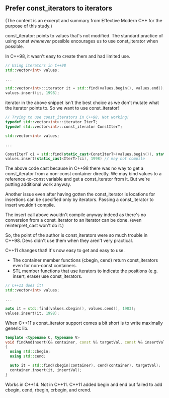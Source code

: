 Prefer const_iterators to iterators
---
(The content is an excerpt and summary from Effective Modern C++ for the purpose of this study.)

const_iterator: points to values that's not modified. The standard practice of using const *whenever* possible encourages us to use const_iterator when possible.

In C++98, it wasn't easy to create them and had limited use.

```c++
// Using iterators in C++98
std::vector<int> values;

...

std::vector<int>::iterator it = std::find(values.begin(), values.end(), 1983);
values.insert(it, 1998);

```

iterator in the above snippet isn't the best choice as we don't mutate what the iterator points to. So we want to use const_iterator!

```c++
// Trying to use const_iterators in C++98. Not working!
typedef std::vector<int>::iterator IterT;
typedef std::vector<int>::const_iterator ConstIterT;

std::vector<int> values;

...

ConstIterT ci = std::find(static_cast<ConstIterT>(values.begin()), static_cast<ConstIterT>(values.end()), 1983);
values.insert(static_cast<IterT>(ci), 1998) // may not compile
```

The above code cast because in C++98 there was no way to get a const_iterator from a non-const container directly. We may bind values to a reference-to-const variable and get a const_iterator from it. But we're putting additional work anyway.

Another issue even after having gotten the const_iterator is locations for insertions can be specified only by iterators. Passing a const_iterator to insert wouldn't compile.

The insert call above wouldn't compile anyway indeed as there's no conversion from a const_iterator to an iterator can be done. (even reinterpret_cast won't do it.)

So, the point of the author is const_iterators were so much trouble in C++98. Devs didn't use them when they aren't very practical.

C++11 changes that! It's now easy to get and easy to use.

- The container member functions (cbegin, cend) return const_iterators even for non-const containers.
- STL member functions that use iterators to indicate the positions (e.g. insert, erase) use const_iterators.

```c++
// C++11 does it!
std::vector<int> values;

...

auto it = std::find(values.cbegin(), values.cend(), 1983);
values.insert(it, 1998);
```

When C++11's const_iterator support comes a bit short is to write maximally generic lib.

```c++
template <typename C, typename V>
void findAndInsert(C& container, const V& targetVal, const V& insertVal)
{
  using std::cbegin;
  using std::cend;

  auto it = std::find(cbegin(container), cend(container), targetVal);
  container.insert(it, insertVal);
}
```

Works in C++14. Not in C++11. C++11 added begin and end but failed to add cbegin, cend, rbegin, crbegin, and crend.

